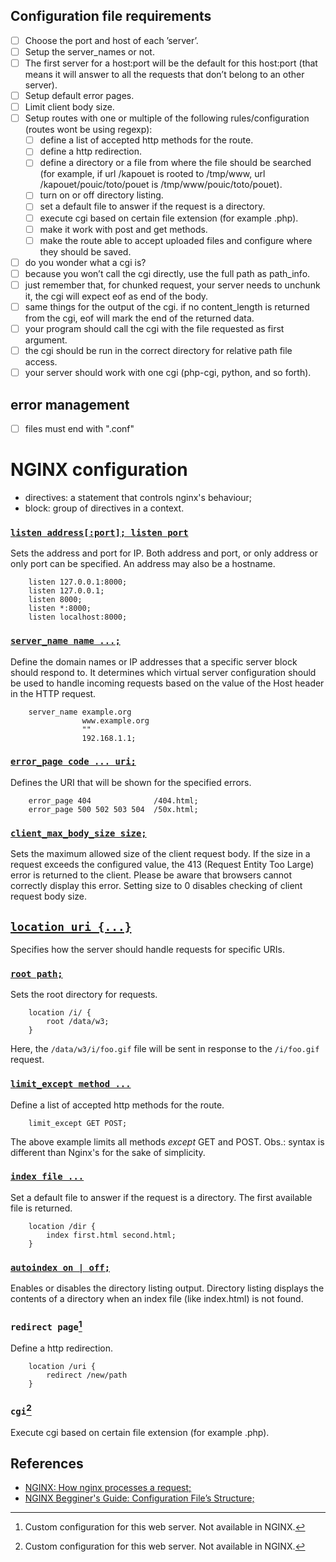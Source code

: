 ## Configuration file requirements
- [ ] Choose the port and host of each ’server’.
- [ ] Setup the server_names or not.
- [ ] The first server for a host:port will be the default for this host:port (that means it will answer to all the requests that don’t belong to an other server).
- [ ] Setup default error pages.
- [ ] Limit client body size.
- [ ] Setup routes with one or multiple of the following rules/configuration (routes wont be using regexp):
	- [ ] define a list of accepted http methods for the route.
	- [ ] define a http redirection.
	- [ ] define a directory or a file from where the file should be searched (for example, if url /kapouet is rooted to /tmp/www, url /kapouet/pouic/toto/pouet is /tmp/www/pouic/toto/pouet).
	- [ ] turn on or off directory listing.
	- [ ] set a default file to answer if the request is a directory.
	- [ ] execute cgi based on certain file extension (for example .php).
	- [ ] make it work with post and get methods.
	- [ ] make the route able to accept uploaded files and configure where they should be saved.

- [ ] do you wonder what a cgi is?
- [ ] because you won’t call the cgi directly, use the full path as path_info.
- [ ] just remember that, for chunked request, your server needs to unchunk it, the cgi will expect eof as end of the body.
- [ ] same things for the output of the cgi. if no content_length is returned from the cgi, eof will mark the end of the returned data.
- [ ] your program should call the cgi with the file requested as first argument.
- [ ] the cgi should be run in the correct directory for relative path file access.
- [ ] your server should work with one cgi (php-cgi, python, and so forth).

## error management
- [ ] files must end with ".conf"

# NGINX configuration
- directives: a statement that controls nginx's behaviour;
- block: group of directives in a context.

### [`listen address[:port]; listen port`](http://nginx.org/en/docs/http/ngx_http_core_module.html#listen)
Sets the address and port for IP. Both address and port, or only address or only port can be specified. An address may also be a hostname.
```
	listen 127.0.0.1:8000;
	listen 127.0.0.1;
	listen 8000;
	listen *:8000;
	listen localhost:8000;
```

### [`server_name name ...;`](http://nginx.org/en/docs/http/ngx_http_core_module.html#server_name)
Define the domain names or IP addresses that a specific server block should respond to. It determines which virtual server configuration should be used to handle incoming requests based on the value of the Host header in the HTTP request.
```
	server_name	example.org
				www.example.org
				""
				192.168.1.1;
```

### [`error_page code ... uri;`](http://nginx.org/en/docs/http/ngx_http_core_module.html#error_page)
Defines the URI that will be shown for the specified errors.
```
	error_page 404				/404.html;
	error_page 500 502 503 504	/50x.html;
```

### [`client_max_body_size size;`](http://nginx.org/en/docs/http/ngx_http_core_module.html#client_max_body_size)
Sets the maximum allowed size of the client request body. If the size in a request exceeds the configured value, the 413 (Request Entity Too Large) error is returned to the client. Please be aware that browsers cannot correctly display this error. Setting size to 0 disables checking of client request body size.

## [`location uri {...}`](http://nginx.org/en/docs/http/ngx_http_core_module.html#location)
Specifies how the server should handle requests for specific URIs.

### [`root path;`](http://nginx.org/en/docs/http/ngx_http_core_module.html#root)
Sets the root directory for requests.
```
	location /i/ {
		root /data/w3;
	}
```
Here, the `/data/w3/i/foo.gif` file will be sent in response to the `/i/foo.gif` request.

### [`limit_except method ...`](http://nginx.org/en/docs/http/ngx_http_core_module.html#limit_except)
Define a list of accepted http methods for the route.
```
	limit_except GET POST;
```
The above example limits all methods *except* GET and POST.
Obs.: syntax is different than Nginx's for the sake of simplicity.

### [`index file ...`](http://nginx.org/en/docs/http/ngx_http_index_module.html#index)
Set a default file to answer if the request is a directory. The first available file is returned.
```
	location /dir {
		index first.html second.html;
	}
```

### [`autoindex on | off;`](http://nginx.org/en/docs/http/ngx_http_autoindex_module.html#autoindex)
Enables or disables the directory listing output. Directory listing displays the contents of a directory when an index file (like index.html) is not found.

### `redirect page`[^1]
Define a http redirection.
```
	location /uri {
		redirect /new/path
	}
```

### `cgi`[^1]
Execute cgi based on certain file extension (for example .php).

## References
- [NGINX: How nginx processes a request;](http://nginx.org/en/docs/http/request_processing.html)
- [NGINX Begginer's Guide: Configuration File’s Structure;](http://nginx.org/en/docs/beginners_guide.html#conf_structure)

[^1]: Custom configuration for this web server. Not available in NGINX.

